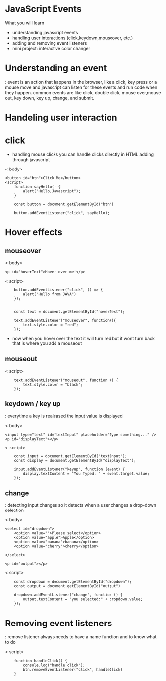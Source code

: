 # JavaScript Events 
What you will learn
- understanding javascript events
- handling user interactions (click,keydown,mouseover, etc.)
- adding and removing event listeners
- mini project: interactive color changer 

# Understanding an event 
: event is an action that happens in the browser, like a click, key press or a mouse move and javascript can listen for these events and run code when they happen. common events are like click, double click, mouse over,mouse out, key down, key up, change, and submit. 

# Handeling user interaction

# click 
 - handling mouse clicks you can handle clicks directly in HTML
 adding through javascript
 
 < body>

    <button id="btn">Click Me</button>
    <script>
        function sayHello() {
            alert("Hello,Javascript");
        }
        
        const button = document.getElementById("btn")

        button.addEventListener("click", sayHello);

# Hover effects 

 ## mouseover 

< body>

    <p id="hoverText">Hover over me!</p>
    
 < script>
      
        button.addEventListener("click", () => {
            alert("Hello from JAVA")
        });


        const text = document.getElementById("hoverText");

        text.addEventListener("mouseover", function(){
            text.style.color = "red";
        });
   - now when you hover over the text it will turn red but it wont turn back that is where you add a mouseout 

 ## mouseout

   < script>
   
        text.addEventListener("mouseout", function () {
            text.style.color = "black";
        });

## keydown / key up 
: everytime a key is realeased the input value is displayed

< body>

    <input type="text" id="textInput" placeholder="Type something..." />
    <p id="displayText"></p>

    < script>

        const input = document.getElementById("textInput"); 
        const display = document.getElementById("displayText");

        input.addEventListener("keyup", function (event) {
            display.textContent = "You Typed: " + event.target.value;
        });

## change 
: detecting input changes so it detects when a user changes a drop-down selection

< body>

    <select id="dropdown">
        <option value="">Please select</option>
        <option value="apple">Apple</option>
        <option value="banana">banana</option>
        <option value="cherry">cherry</option>
           
    </select>

    <p id="output"></p>

 < script>

        const dropdown = document.getElementById("dropdown");
        const output = document.getElementById("output")

        dropdown.addEventListener("change", function () {
            output.textContent = "you selected:" + dropdown.value;
        });

# Removing event listeners 
: remove listener always needs to have a name function and to know what to do 

   < script>

        function handleClick() {
            console.log("handle click");
            btn.removeEventListener("click", handleClick)
        }
